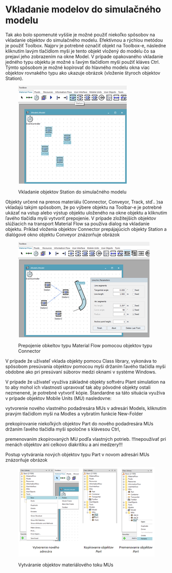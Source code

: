 # Vkladanie modelov do simulačného modelu

Tak ako bolo spomenuté vyššie je možné použiť niekoľko spôsobov na vkladanie objektov do simulačného modelu. Efektívnou a rýchlou metódou je použiť Toolbox. Najprv je potrebné označiť objekt na Toolbox-e, následne kliknutím lavým tlačídlom myši je tento objekt vložený do modelu čo sa prejaví jeho zobrazením na okne Model. V prípade opakovaného vkladanie jedného typu objektu je možné s ľavým tlačidlom myši použiť kláves Ctrl. Týmto spôsobom je možné kopírovať do hlavného modelu okna viac objektov rovnakého typu ako ukazuje obrázok (vloženie štyroch objektov Station).

<figure><img src="../.gitbook/assets/Vkladanie_objektov_station.png" alt=""><figcaption><p>Vkladanie objektov Station do simulačného modelu</p></figcaption></figure>

Objekty určené na prenos materiálu (Connector, Conveyor, Track, stď.. )sa vkladajú takým spôsobom, že po výbere objektu na Toolbar-e je potrebné ukázať na vstup alebo výstup objektu uloženého na okne objektu a kliknutím ľavého tlačídla myši vytvoriť prepojenie. V prípade zložitejších objektov slúžiacich na transport Material Flow sa používa dialog na vkladanie objektu. Príklad vloženia objektov Connector prepájajúcich objekty Station a dialógové okno objektu Conveyor znázorňuje obrázok

<figure><img src="../.gitbook/assets/Prepojenie_material_flow_konektor.png" alt=""><figcaption><p>Prepojenie obkeltov typu Material Flow pomocou objektov typu Connector</p></figcaption></figure>

V prípade že užívateľ vklada objekty pomocu Class library, vykonáva to spôsobom presúvania objektov pomocou myši držaním ľavého tlačídla myši obdobne ako pri presúvaní súborov medzi oknami v systéme Windows.

V prípade že užívateľ využíva základné objekty softvéru Plant simulation na to aby mohol ich vlastnosti upravovať tak aby pôvodné objekty ostali nezmenené, je potrebné vytvoriť kópie. Štandardne sa táto situácia využíva v prípade objektov Mobile Units (MU) nasledovne:

vytvorenie nového vlastného podadresára MUs v adresári Models, kliknutím pravým tlačidlom myši na Modles a vybratím funkcie New-Folder

prekopírovanie niekoľkých objektov Part do nového podadresára MUs držaním ľavého tlačidla myši spoločne s klávesou Ctrl,

premenovaním zkopirovaných MU podľa vlastných potrieb. !!!nepoužívať pri menách objektov ani celkovo diakritiku a ani medzery!!!

Postup vytvárania nových objektov typu Part v novom adresári MUs znázorňuje obrázok

<figure><img src="../.gitbook/assets/Vytvaranie_objektov_mat_toku.png" alt=""><figcaption><p>Vytváranie objektov materiálového toku MUs</p></figcaption></figure>
